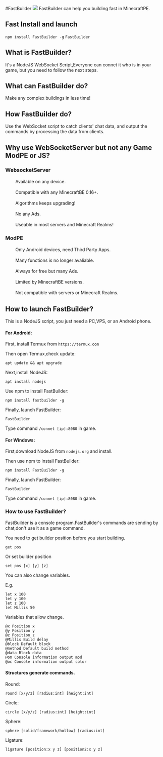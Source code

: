 #FastBuilder
![](FastBuilder/FastBuilder.jpg)
FastBuilder can help you building fast in MinecraftPE.
## Fast Install and launch
`npm install FastBuilder -g`
`FastBuilder`
## What is FastBuilder?
It's a NodeJS WebSocket Script,Everyone can connet it who is in your game, but you need to follow the next steps.
## What can FastBuilder do?
Make any complex buildings in less time!
## How FastBuilder do?
Use the WebSocket script to catch clients' chat data, and output the commands by processing the data from clients.
## Why use WebSocketServer but not any Game ModPE or JS?
### WebsocketServer
　　  Available on any device.

　　  Compatible with any MinecraftBE 0.16+.

　　  Algorithms keeps upgrading!

　　  No any Ads.

　　  Useable in most servers and Minecraft Realms!
### ModPE
　　  Only Android devices, need Third Party Apps.

　　  Many functions is no longer avaliable.

　　  Always for free but many Ads.

　　  Limited by MinecraftBE versions.

　　  Not compatible with servers or Minecraft Realms.
## How to launch FastBuilder?
This is a NodeJS script, you just need a PC,VPS, or an Android phone.
#### For Android:
First, install Termux from `https://termux.com`

Then open Termux,check update:

`apt update && apt upgrade`

Next,install NodeJS:

`apt install nodejs`

Use npm to install FastBuilder:

`npm install fastbuilder -g`

Finally, launch FastBuilder:

`FastBuilder`

Type command `/connet [ip]:8080` in game.
#### For Windows:
First,download NodeJS from `nodejs.org` and install.

Then use npm to install FastBuilder:

`npm install FastBuilder -g`

Finally, launch FastBuilder:

`FastBuilder`

Type command `/connet [ip]:8080` in game.

### How to use FastBuilder?

FastBuilder is a console program.FastBuilder's commands are sending by chat,don't use it as a game command.

You need to get builder position before you start building.

`get pos`

Or set builder position

`set pos [x] [y] [z]`

You can also change variables.

E.g.
```
let x 100
let y 100
let z 100
let Millis 50
```
Variables that allow change.
```
@x Position x
@y Position y
@z Position z
@Millis Build delay
@block Default block
@method Default build method
@data Block data
@om Console information output mod
@oc Console information output color
```
#### Structures generate commands.

Round:

`round [x/y/z] [radius:int] [height:int]`

Circle:

`circle [x/y/z] [radius:int] [height:int]`

Sphere:

`sphere [solid/framework/hollow] [radius:int]`

Ligature:

`ligature [position:x y z] [position2:x y z]`
